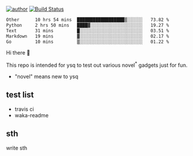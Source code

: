 [![author](https://img.shields.io/badge/author-ysq-green)](https://github.com/Yang-Shiqin)
[![Build Status](https://app.travis-ci.com/Yang-Shiqin/testall.svg?branch=main)](https://app.travis-ci.com/Yang-Shiqin/testall)

<!--START_SECTION:waka-->

```txt
Other      10 hrs 54 mins  ██████████████████▒░░░░░░   73.82 %
Python     2 hrs 50 mins   ████▓░░░░░░░░░░░░░░░░░░░░   19.27 %
Text       31 mins         █░░░░░░░░░░░░░░░░░░░░░░░░   03.51 %
Markdown   19 mins         ▓░░░░░░░░░░░░░░░░░░░░░░░░   02.17 %
Go         10 mins         ▒░░░░░░░░░░░░░░░░░░░░░░░░   01.22 %
```

<!--END_SECTION:waka-->

Hi there 👋

This repo is intended for ysq to test out various novel<sup>*</sup> gadgets just for fun.

- "novel" means new to ysq

## test list
- travis ci
- waka-readme


## sth
write sth

